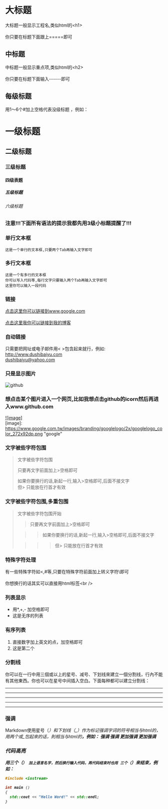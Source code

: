 大标题  
===================================  
大标题一般显示工程名,类似html的\<h1\><br />  
你只要在标题下面跟上=====即可  
      
        
中标题  
-----------------------------------  
中标题一般显示重点项,类似html的\<h2\><br />  
你只要在标题下面输入------即可  
   
## 每级标题
用1～6个#加上空格代表没级标题 ，例如：
# 一级标题
## 二级标题
### 三级标题
#### 四级表题
##### 五级标题
###### 六级标题
      
### 注意!!!下面所有语法的提示我都先用3级小标题提醒了!!!   
      
### 单行文本框  
    这是一个单行的文本框,只要两个Tab再输入文字即可  
              
### 多行文本框    
    这是一个有多行的文本框  
    你可以写入代码等,每行文字只要输入两个Tab再输入文字即可  
    这里你可以输入一段代码  
      

### 链接  
  [点击这里你可以链接到www.google.com](http://www.google.com)<br />  
  [点击这里我你可以链接到我的博客](http://www.dushibaiyu.com)<br />  
  
### 自动链接
只需要把网址或电子邮件用< >包含起来就行，例如: <br />
<http://www.dushibaiyu.com> <br/>
<dushibaiyu@yahoo.com>
      
### 只是显示图片  
![github](https://avatars0.githubusercontent.com/u/6541847?v=3 "github")  
      
### 想点击某个图片进入一个网页,比如我想点击github的icorn然后再进入www.github.com  
  [![image]](http://www.google.com/)  
  [image]: https://www.google.com.tw/images/branding/googlelogo/2x/googlelogo_color_272x92dp.png "google"  
      
### 文字被些字符包围  
> 文字被些字符包围  
>   
> 只要再文字前面加上>空格即可  
>   
> 如果你要换行的话,新起一行,输入>空格即可,后面不接文字  
> 但> 只能放在行首才有效  
      
### 文字被些字符包围,多重包围  
> 文字被些字符包围开始  
>   
> > 只要再文字前面加上>空格即可  
>   
>  > > 如果你要换行的话,新起一行,输入>空格即可,后面不接文字  
>  
> > > > 但> 只能放在行首才有效  
      
### 特殊字符处理  
有一些特殊字符如<,#等,只要在特殊字符前面加上转义字符\即可<br />  
你想换行的话其实可以直接用html标签\<br /\>   

### 列表显示
* 用*,+,- 加空格即可
* 这是无序的列表

### 有序列表
1. 直接数字加上英文的点，加空格即可
2. 这是第二个

### 分割线
你可以在一行中用三個或以上的星号、减号、下划线來建立一個分割线，行內不能有其他東西。你也可以在星号中间插入空白。下面每种都可以建立分割线：
* * * *
*** 
----
____
- - - 

### 强调
Markdown使用星号（*）和下划线（_）作为标记强调字词的符号相当与html的<em>，用两个*或_包起來的话，則相当与html的<strong>，例如：
*强调*
_强调_
**更加强调**
__更加强调__

### 代码高亮
用三个（`） 加上语言名字，然后换行输入代码，再代码结束时也用 三个（`）来结束，例如：<br />
```C++
#include <iostream>

int main ()
{
  std::cout << "Hello Word!" << std::endl;
}

```
